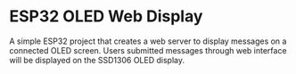 # ESP32 OLED Web Display

A simple ESP32 project that creates a web server to display messages on a connected OLED screen. Users submitted messages through web interface will be displayed on the SSD1306 OLED display.
